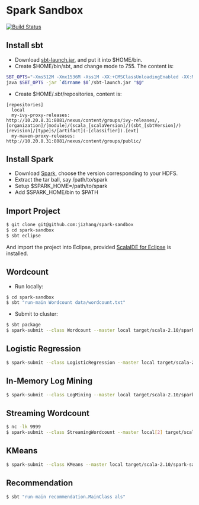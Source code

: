 Spark Sandbox
=============

[![Build Status](https://travis-ci.org/jizhang/spark-sandbox.svg?branch=master)](https://travis-ci.org/jizhang/spark-sandbox)

## Install sbt

* Download [sbt-launch.jar][1], and put it into $HOME/bin.
* Create $HOME/bin/sbt, and change mode to 755. The content is:

```bash
SBT_OPTS="-Xms512M -Xmx1536M -Xss1M -XX:+CMSClassUnloadingEnabled -XX:MaxPermSize=256M -Dsbt.override.build.repos=true"
java $SBT_OPTS -jar `dirname $0`/sbt-launch.jar "$@"
```

* Create $HOME/.sbt/repositories, content is:

```
[repositories]
  local
  my-ivy-proxy-releases: http://10.20.8.31:8081/nexus/content/groups/ivy-releases/, [organization]/[module]/(scala_[scalaVersion]/)(sbt_[sbtVersion]/)[revision]/[type]s/[artifact](-[classifier]).[ext]
  my-maven-proxy-releases: http://10.20.8.31:8081/nexus/content/groups/public/
```

## Install Spark

* Download [Spark][2], choose the version corresponding to your HDFS.
* Extract the tar ball, say /path/to/spark
* Setup $SPARK_HOME=/path/to/spark
* Add $SPARK_HOME/bin to $PATH

## Import Project

```bash
$ git clone git@github.com:jizhang/spark-sandbox
$ cd spark-sandbox
$ sbt eclipse
```

And import the project into Eclipse, provided [ScalaIDE for Eclipse][3] is installed.

## Wordcount

* Run locally:

```bash
$ cd spark-sandbox
$ sbt "run-main Wordcount data/wordcount.txt"
```

* Submit to cluster:

```bash
$ sbt package
$ spark-submit --class Wordcount --master local target/scala-2.10/spark-sandbox_2.10-0.1.0.jar data/wordcount.txt
```

## Logistic Regression

```bash
$ spark-submit --class LogisticRegression --master local target/scala-2.10/spark-sandbox_2.10-0.1.0.jar data/lr_data.txt 10 10
```

## In-Memory Log Mining

```bash
$ spark-submit --class LogMining --master local target/scala-2.10/spark-sandbox_2.10-0.1.0.jar data/logs.txt
```

## Streaming Wordcount

```bash
$ nc -lk 9999
$ spark-submit --class StreamingWordcount --master local[2] target/scala-2.10/spark-sandbox_2.10-0.1.0.jar
```

## KMeans

```bash
$ spark-submit --class KMeans --master local target/scala-2.10/spark-sandbox_2.10-0.1.0.jar data/kmeans_data.txt 2 0.01
```

## Recommendation

```bash
$ sbt "run-main recommendation.MainClass als"
```

[1]: https://repo.typesafe.com/typesafe/ivy-releases/org.scala-sbt/sbt-launch/0.13.6/sbt-launch.jar
[2]: http://spark.apache.org/downloads.html
[3]: http://scala-ide.org/
